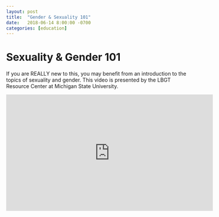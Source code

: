```yaml
---
layout: post
title:  "Gender & Sexuality 101"
date:   2018-06-14 8:00:00 -0700
categories: [education]
---
```

# Sexuality & Gender 101

If you are REALLY new to this, you may benefit from an introduction to the topics of sexuality and gender. This video is presented by the LBGT Resource Center at Michigan State University.

<iframe width="560" height="315" src="https://www.youtube.com/embed/QZ9-qQ68EnQ?rel=0" frameborder="0" allow="autoplay; encrypted-media" allowfullscreen></iframe>
